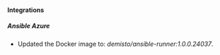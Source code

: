 
#### Integrations
##### Ansible Azure
- Updated the Docker image to: *demisto/ansible-runner:1.0.0.24037*.